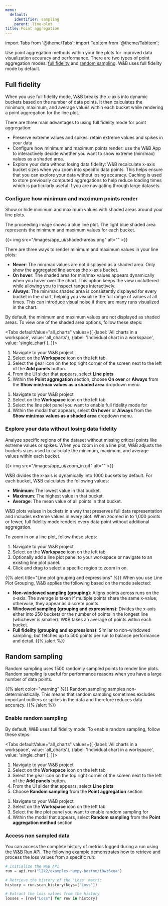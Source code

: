 ```yaml
---
menu:
  default:
    identifier: sampling
    parent: line-plot
title: Point aggregation
---
```


import Tabs from '@theme/Tabs';
import TabItem from '@theme/TabItem';

Use point aggregation methods within your line plots for improved data visualization accuracy and performance. There are two types of point aggregation modes: [full fidelity](#full-fidelity) and [random sampling](#random-sampling). W&B uses full fidelity mode by default.

## Full fidelity

When you use full fidelity mode, W&B breaks the x-axis into dynamic buckets based on the number of data points. It then calculates the minimum, maximum, and average values within each bucket while rendering a point aggregation for the line plot. 

There are three main advantages to using full fidelity mode for point aggregation:

* Preserve extreme values and spikes: retain extreme values and spikes in your data 
* Configure how minimum and maximum points render: use the W&B App to interactively decide whether you want to show extreme (min/max) values as a shaded area.
* Explore your data without losing data fidelity: W&B recalculate x-axis bucket sizes when you zoom into specific data points. This helps ensure that you can explore your data without losing accuracy. Caching is used to store previously computed aggregations to help reduce loading times which is particularly useful if you are navigating through large datasets.



### Configure how minimum and maximum points render

Show or hide minimum and maximum values with shaded areas around your line plots.

The proceeding image shows a blue line plot. The light blue shaded area represents the minimum and maximum values for each bucket.

{{< img src="/images/app_ui/shaded-areas.png" alt="" >}}

There are three ways to render minimum and maximum values in your line plots:

* **Never**: The min/max values are not displayed as a shaded area. Only show the aggregated line across the x-axis bucket.
* **On hover**: The shaded area for min/max values appears dynamically when you hover over the chart. This option keeps the view uncluttered while allowing you to inspect ranges interactively.
* **Always**: The min/max shaded area is consistently displayed for every bucket in the chart, helping you visualize the full range of values at all times. This can introduce visual noise if there are many runs visualized in the chart.

By default, the minimum and maximum values are not displayed as shaded areas. To view one of the shaded area options, follow these steps:


<Tabs
  defaultValue="all_charts"
  values={[
    {label: 'All charts in  a workspace', value: 'all_charts'},
    {label: 'Individual chart in a workspace', value: 'single_chart'},
  ]}>
  <TabItem value="all_charts">

1. Navigate to your W&B project
2. Select on the **Workspace** icon on the left tab
3. Select the gear icon on the top right corner of the screen next to the left of the **Add panels** button.
4. From the UI slider that appears, select **Line plots**
5. Within the **Point aggregation** section, choose **On over** or **Always** from the **Show min/max values as a shaded area** dropdown menu.


  </TabItem>
  <TabItem value="single_chart">

1. Navigate to your W&B project
2. Select on the **Workspace** icon on the left tab
3. Select the line plot panel you want to enable full fidelity mode for
4. Within the modal that appears, select **On hover** or **Always** from the **Show min/max values as a shaded area** dropdown menu.


  </TabItem>
</Tabs>


### Explore your data without losing data fidelity

Analyze specific regions of the dataset without missing critical points like extreme values or spikes. When you zoom in on a line plot, W&B adjusts the buckets sizes used to calculate the minimum, maximum, and average values within each bucket. 


{{< img src="/images/app_ui/zoom_in.gif" alt="" >}}


W&B divides the x-axis is dynamically into 1000 buckets by default. For each bucket, W&B calculates the following values:

- **Minimum**: The lowest value in that bucket.
- **Maximum**: The highest value in that bucket.
- **Average**: The mean value of all points in that bucket.

W&B plots values in buckets in a way that preserves full data representation and includes extreme values in every plot. When zoomed in to 1,000 points or fewer, full fidelity mode renders every data point without additional aggregation.


To zoom in on a line plot, follow these steps:

1. Navigate to your W&B project
2. Select on the **Workspace** icon on the left tab
3. Optionally add a line plot panel to your workspace or navigate to an existing line plot panel.
4. Click and drag to select a specific region to zoom in on.

{{% alert title="Line plot grouping and expressions" %}}
When you use Line Plot Grouping, W&B applies the following based on the mode selected:

- **Non-windowed sampling (grouping)**: Aligns points across runs on the x-axis. The average is taken if multiple points share the same x-value; otherwise, they appear as discrete points.
- **Windowed sampling (grouping and expressions)**: Divides the x-axis either into 250 buckets or the number of points in the longest line (whichever is smaller). W&B takes an average of points within each bucket.
- **Full fidelity (grouping and expressions)**: Similar to non-windowed sampling, but fetches up to 500 points per run to balance performance and detail.
{{% /alert %}}

 
## Random sampling

Random sampling uses 1500 randomly sampled points to render line plots. Random sampling is useful for performance reasons when you have a large number of data points. 

{{% alert color="warning" %}}
Random sampling samples non-deterministically. This means that random sampling sometimes excludes important outliers or spikes in the data and therefore reduces data accuracy.
{{% /alert %}}


### Enable random sampling
By default, W&B uses full fidelity mode. To enable random sampling, follow these steps:


<Tabs
  defaultValue="all_charts"
  values={[
    {label: 'All charts in a workspace', value: 'all_charts'},
    {label: 'Individual chart in a workspace', value: 'single_chart'},
  ]}>
  <TabItem value="all_charts">

1. Navigate to your W&B project
2. Select on the **Workspace** icon on the left tab
3. Select the gear icon on the top right corner of the screen next to the left of the **Add panels** button.
4. From the UI slider that appears, select **Line plots**
5. Choose **Random sampling** from the **Point aggregation** section


  </TabItem>
  <TabItem value="single_chart">

1. Navigate to your W&B project
2. Select on the **Workspace** icon on the left tab
3. Select the line plot panel you want to enable random sampling for
4. Within the modal that appears, select **Random sampling** from the **Point aggregation method** section


  </TabItem>
</Tabs>



### Access non sampled data

You can access the complete history of metrics logged during a run using the [W&B Run API](../../../../../ref/python/public-api/run.md). The following example demonstrates how to retrieve and process the loss values from a specific run:


```python
# Initialize the W&B API
run = api.run("l2k2/examples-numpy-boston/i0wt6xua")

# Retrieve the history of the 'Loss' metric
history = run.scan_history(keys=["Loss"])

# Extract the loss values from the history
losses = [row["Loss"] for row in history]
```